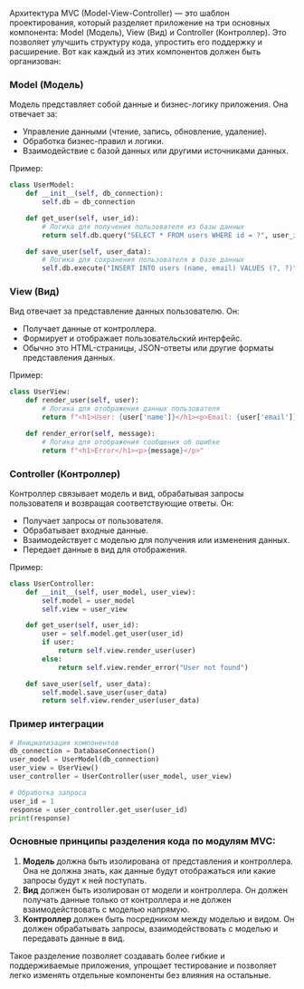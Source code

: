 Архитектура MVC (Model-View-Controller) — это шаблон проектирования, который разделяет приложение на три основных компонента: Model (Модель), View (Вид) и Controller (Контроллер). Это позволяет улучшить структуру кода, упростить его поддержку и расширение. Вот как каждый из этих компонентов должен быть организован:

### Model (Модель)
Модель представляет собой данные и бизнес-логику приложения. Она отвечает за:
- Управление данными (чтение, запись, обновление, удаление).
- Обработка бизнес-правил и логики.
- Взаимодействие с базой данных или другими источниками данных.

Пример:
```python
class UserModel:
    def __init__(self, db_connection):
        self.db = db_connection

    def get_user(self, user_id):
        # Логика для получения пользователя из базы данных
        return self.db.query("SELECT * FROM users WHERE id = ?", user_id)

    def save_user(self, user_data):
        # Логика для сохранения пользователя в базе данных
        self.db.execute("INSERT INTO users (name, email) VALUES (?, ?)", user_data['name'], user_data['email'])
```

### View (Вид)
Вид отвечает за представление данных пользователю. Он:
- Получает данные от контроллера.
- Формирует и отображает пользовательский интерфейс.
- Обычно это HTML-страницы, JSON-ответы или другие форматы представления данных.

Пример:
```python
class UserView:
    def render_user(self, user):
        # Логика для отображения данных пользователя
        return f"<h1>User: {user['name']}</h1><p>Email: {user['email']}</p>"

    def render_error(self, message):
        # Логика для отображения сообщения об ошибке
        return f"<h1>Error</h1><p>{message}</p>"
```

### Controller (Контроллер)
Контроллер связывает модель и вид, обрабатывая запросы пользователя и возвращая соответствующие ответы. Он:
- Получает запросы от пользователя.
- Обрабатывает входные данные.
- Взаимодействует с моделью для получения или изменения данных.
- Передает данные в вид для отображения.

Пример:
```python
class UserController:
    def __init__(self, user_model, user_view):
        self.model = user_model
        self.view = user_view

    def get_user(self, user_id):
        user = self.model.get_user(user_id)
        if user:
            return self.view.render_user(user)
        else:
            return self.view.render_error("User not found")

    def save_user(self, user_data):
        self.model.save_user(user_data)
        return self.view.render_user(user_data)
```

### Пример интеграции
```python
# Инициализация компонентов
db_connection = DatabaseConnection()
user_model = UserModel(db_connection)
user_view = UserView()
user_controller = UserController(user_model, user_view)

# Обработка запроса
user_id = 1
response = user_controller.get_user(user_id)
print(response)
```

### Основные принципы разделения кода по модулям MVC:
1. **Модель** должна быть изолирована от представления и контроллера. Она не должна знать, как данные будут отображаться или какие запросы будут к ней поступать.
2. **Вид** должен быть изолирован от модели и контроллера. Он должен получать данные только от контроллера и не должен взаимодействовать с моделью напрямую.
3. **Контроллер** должен быть посредником между моделью и видом. Он должен обрабатывать запросы, взаимодействовать с моделью и передавать данные в вид.

Такое разделение позволяет создавать более гибкие и поддерживаемые приложения, упрощает тестирование и позволяет легко изменять отдельные компоненты без влияния на остальные.